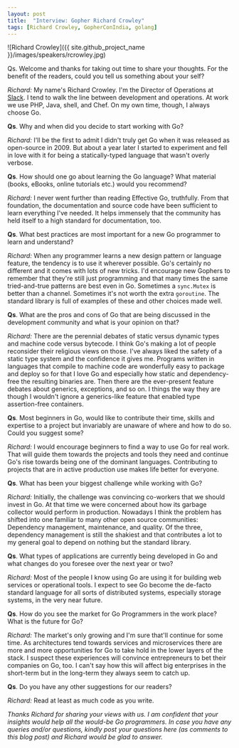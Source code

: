 ```yaml
---
layout: post
title:  "Interview: Gopher Richard Crowley"
tags: [Richard Crowley, GopherConIndia, golang]
---
```


![Richard Crowley]({{ site.github_project_name }}/images/speakers/rcrowley.jpg)

Qs. Welcome and thanks for taking out time to share your thoughts. For the benefit of the readers, could you tell us something about your self?

_Richard:_ My name's Richard Crowley. I'm the Director of Operations at [Slack](https://slack.com/). I tend to walk the line between development and operations. At work we use PHP, Java, shell, and Chef. On my own time, though, I always choose Go.

**Qs**. Why and when did you decide to start working with Go?

_Richard:_ I'll be the first to admit I didn't truly get Go when it was released as open-source in 2009. But about a year later I started to experiment and fell in love with it for being a statically-typed language that wasn't overly verbose.

**Qs**. How should one go about learning the Go language? What material (books, eBooks, online tutorials etc.) would you recommend?

_Richard:_ I never went further than reading Effective Go, truthfully. From that foundation, the documentation and source code have been sufficient to learn everything I've needed. It helps immensely that the community has held itself to a high standard for documentation, too.

**Qs**. What best practices are most important for a new Go programmer to learn and understand?

_Richard:_ When any programmer learns a new design pattern or language feature, the tendency is to use it wherever possible. Go's certainly no different and it comes with lots of new tricks. I'd encourage new Gophers to remember that they're still just programming and that many times the same tried-and-true patterns are best even in Go. Sometimes a `sync.Mutex` is better than a channel. Sometimes it's not worth the extra `goroutine`. The standard library is full of examples of these and other choices made well.

**Qs**. What are the pros and cons of Go that are being discussed in the development community and what is your opinion on that?

_Richard:_ There are the perennial debates of static versus dynamic types and machine code versus bytecode. I think Go's making a lot of people reconsider their religious views on those. I've always liked the safety of a static type system and the confidence it gives me. Programs written in languages that compile to machine code are wonderfully easy to package and deploy so for that I love Go and especially how static and dependency-free the resulting binaries are. Then there are the ever-present feature debates about generics, exceptions, and so on. I things the way they are though I wouldn't ignore a generics-like feature that enabled type assertion-free containers.

**Qs**. Most beginners in Go, would like to contribute their time, skills and expertise to a project but invariably are unaware of where and how to do so. Could you suggest some?

_Richard:_ I would encourage beginners to find a way to use Go for real work. That will guide them towards the projects and tools they need and continue Go's rise towards being one of the dominant languages. Contributing to projects that are in active production use makes life better for everyone.

**Qs**. What has been your biggest challenge while working with Go?

_Richard:_ Initially, the challenge was convincing co-workers that we should invest in Go. At that time we were concerned about how its garbage collector would perform in production. Nowadays I think the problem has shifted into one familiar to many other open source communities: Dependency management, maintenance, and quality. Of the three, dependency management is still the shakiest and that contributes a lot to my general goal to depend on nothing but the standard library.

**Qs**. What types of applications are currently being developed in Go and what changes do you foresee over the next year or two?

_Richard:_ Most of the people I know using Go are using it for building web services or operational tools. I expect to see Go become the de-facto standard language for all sorts of distributed systems, especially storage systems, in the very near future.

**Qs**. How do you see the market for Go Programmers in the work place? What is the future for Go?

_Richard:_ The market's only growing and I'm sure that'll continue for some time. As architectures tend towards services and microservices there are more and more opportunities for Go to take hold in the lower layers of the stack. I suspect these experiences will convince entrepreneurs to bet their companies on Go, too. I can't say how this will affect big enterprises in the short-term but in the long-term they always seem to catch up.

**Qs**. Do you have any other suggestions for our readers?

_Richard:_ Read at least as much code as you write.

_Thanks Richard for sharing your views with us. I am confident that your insights would help all the would-be Go programmers. In case you have any queries and/or questions, kindly post your questions here (as comments to this blog post) and Richard would be glad to answer._
